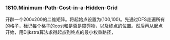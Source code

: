 ### 1810.Minimum-Path-Cost-in-a-Hidden-Grid

开辟一个200x200的二维矩阵。将起始点设置为(100,100)。先通过DFS走遍所有的格子，标记每个格子的cost和是否是障碍物，以及终点的位置。然后再从起点开始，用Dijkstra算法求得起点到终点的最小权重路径，
